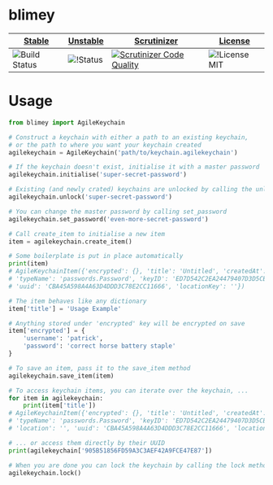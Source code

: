 blimey
============

| [Stable](https://github.com/openpassword/blimey/tree/master) | [Unstable](https://github.com/openpassword/blimey/tree/develop) | [Scrutinizer](https://scrutinizer-ci.com/g/openpassword/blimey/) | [License](https://tldrlegal.com/license/mit-license) |
| --- | --- | --- | --- |
| ![Build Status](https://secure.travis-ci.org/openpassword/blimey.png?branch=master) |  ![!Status](https://secure.travis-ci.org/openpassword/blimey.png?branch=develop) | [![Scrutinizer Code Quality](https://scrutinizer-ci.com/g/openpassword/blimey/badges/quality-score.png?b=master)](https://scrutinizer-ci.com/g/openpassword/blimey/) | ![!License MIT](http://b.repl.ca/v1/License-MIT-blue.png) |

Usage
=====

```python
from blimey import AgileKeychain

# Construct a keychain with either a path to an existing keychain,
# or the path to where you want your keychain created
agilekeychain = AgileKeychain('path/to/keychain.agilekeychain')

# If the keychain doesn't exist, initialise it with a master password
agilekeychain.initialise('super-secret-password')

# Existing (and newly crated) keychains are unlocked by calling the unlock method
agilekeychain.unlock('super-secret-password')

# You can change the master password by calling set_password
agilekeychain.set_password('even-more-secret-password')

# Call create_item to initialise a new item
item = agilekeychain.create_item()

# Some boilerplate is put in place automatically
print(item)
# AgileKeychainItem({'encrypted': {}, 'title': 'Untitled', 'createdAt': 1422404797.4550807,
# 'typeName': 'passwords.Password', 'keyID': 'ED7D542C2EA24479407D3D5CB35637D2', 'location': '',
# 'uuid': 'CBA45A598A4A63D4DDD3C78E2CC11666', 'locationKey': ''})

# The item behaves like any dictionary
item['title'] = 'Usage Example'

# Anything stored under 'encrypted' key will be encrypted on save
item['encrypted'] = {
    'username': 'patrick',
    'password': 'correct horse battery staple'
}

# To save an item, pass it to the save_item method
agilekeychain.save_item(item)

# To access keychain items, you can iterate over the keychain, ...
for item in agilekeychain:
    print(item['title'])
# AgileKeychainItem({'encrypted': {}, 'title': 'Untitled', 'createdAt': 1422404797.4550807,
# 'typeName': 'passwords.Password', 'keyID': 'ED7D542C2EA24479407D3D5CB35637D2', 'updatedAt': 1422404900,
# 'location': '', 'uuid': 'CBA45A598A4A63D4DDD3C78E2CC11666', 'locationKey': ''})

# ... or access them directly by their UUID
print(agilekeychain['905B51856FD59A3C3AEF42A9FCE47E87'])

# When you are done you can lock the keychain by calling the lock method
agilekeychain.lock()
```
